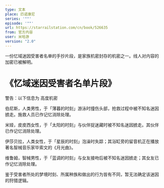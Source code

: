 ```yaml
---
type: 文本
place: 匹诺康尼
series: '""'
episode: '""'
url: https://starrailstation.com/cn/book/526635
from: 官方内容
user: 米哈游
version: "2.0"
---
```

一份忆域迷因受害者名单的手抄片段，是家族机密封存的机密之一。线人对内容的加密已被解明。
# 《忆域迷因受害者名单片段》

警告：以下信息为
高度机密


伯尼斯，人类男性，于「薄暮的时刻」游泳时撞伤头部，抢救过程中被不知名迷因掳走。施救人员已作记忆消除处理。

米娅，皮皮西女性，于「太阳的时刻」与伙伴捉迷藏时被不知名迷因掳走。其伙伴已作记忆消除处理。

伊莎贝拉，人类女性，于「星辰的时刻」泡澡时失踪；其浴缸旁的留音机正在播放著名智械音乐家毕索文的《月光曲》。

维鲁姆，智械男性，于「蓝调的时刻」与女友接吻后被不知名迷因掳走；其女友已作记忆消除处理。

鉴于受害者所处的梦境时刻、所属种族和做出的行为皆有不同，暂无法确定该迷因的狩猎逻辑。
